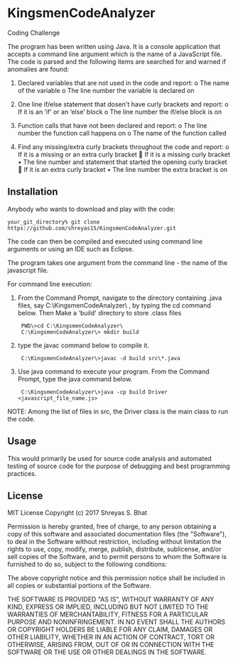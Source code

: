# KingsmenCodeAnalyzer
Coding Challenge

The program has been written using Java. It is a console application that accepts a command line argument which is the name of a JavaScript file. The code is parsed and the following items are searched for and warned if anomalies are found: 
1) Declared variables that are not used in the code and report:
o	The name of the variable
o	The line number the variable is declared on 

2) One line if/else statement that dosen't have curly brackets and report:
o	If it is an ‘if’ or an ‘else’ block
o	The line number the if/else block is on

3) Function calls that have not been declared and report:
o	The line number the function call happens on
o	The name of the function called

4) Find any missing/extra curly brackets throughout the code and report:
    o	If it is a missing or an extra curly bracket
	If it is a missing curly bracket
    •	The line number and statement that started the opening curly bracket
	If it is an extra curly bracket
    •	The line number the extra bracket is on
    

## Installation

Anybody who wants to download and play with the code:

    your_git_directory% git clone https://github.com/shreyas15/KingsmenCodeAnalyzer.git
    
The code can then be compiled and executed using command line arguments or using an IDE such as Eclipse.

The program takes one argument from the command line - the name of the javascript file. 

For command line execution: 
1) From the Command Prompt, navigate to the directory containing .java files, say C:\KingsmenCodeAnalyzer\ , by typing the cd command below. 
Then Make a 'build' directory to store .class files

        PWD\>cd C:\KingsmenCodeAnalyzer\
        C:\KingsmenCodeAnalyzer\> mkdir build
        
2) type the javac command below to compile it.

        C:\KingsmenCodeAnalyzer\>javac -d build src\*.java

3) Use java command to execute your program. From the Command Prompt, type the java command below.

        C:\KingsmenCodeAnalyzer\>java -cp build Driver <javascript_file_name.js>

NOTE: Among the list of files in src, the Driver class is the main class to run the code. 

## Usage

This would primarily be used for source code analysis and automated testing of source code for the purpose of debugging and best programming practices. 

## License

MIT License
Copyright (c) 2017 Shreyas S. Bhat

Permission is hereby granted, free of charge, to any person obtaining a copy
of this software and associated documentation files (the "Software"), to deal
in the Software without restriction, including without limitation the rights
to use, copy, modify, merge, publish, distribute, sublicense, and/or sell
copies of the Software, and to permit persons to whom the Software is
furnished to do so, subject to the following conditions:

The above copyright notice and this permission notice shall be included in all
copies or substantial portions of the Software.

THE SOFTWARE IS PROVIDED "AS IS", WITHOUT WARRANTY OF ANY KIND, EXPRESS OR
IMPLIED, INCLUDING BUT NOT LIMITED TO THE WARRANTIES OF MERCHANTABILITY,
FITNESS FOR A PARTICULAR PURPOSE AND NONINFRINGEMENT. IN NO EVENT SHALL THE
AUTHORS OR COPYRIGHT HOLDERS BE LIABLE FOR ANY CLAIM, DAMAGES OR OTHER
LIABILITY, WHETHER IN AN ACTION OF CONTRACT, TORT OR OTHERWISE, ARISING FROM,
OUT OF OR IN CONNECTION WITH THE SOFTWARE OR THE USE OR OTHER DEALINGS IN THE
SOFTWARE.
